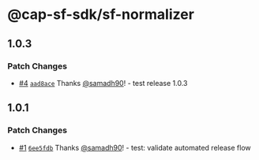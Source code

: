 # @cap-sf-sdk/sf-normalizer

## 1.0.3

### Patch Changes

- [#4](https://github.com/samadh90/cap-sf-sdk/pull/4) [`aad8ace`](https://github.com/samadh90/cap-sf-sdk/commit/aad8acee958a8d9bed7f1b297786a1c70747c7df) Thanks [@samadh90](https://github.com/samadh90)! - test release 1.0.3

## 1.0.1

### Patch Changes

- [#1](https://github.com/samadh90/cap-sf-sdk/pull/1) [`6ee5fdb`](https://github.com/samadh90/cap-sf-sdk/commit/6ee5fdbef56857d38237019c1dec3984ce974aa0) Thanks [@samadh90](https://github.com/samadh90)! - test: validate automated release flow
